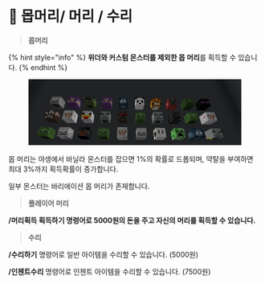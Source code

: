 # 🥲 몹머리/ 머리 / 수리

> **몹머리**

{% hint style="info" %}
**위더와  커스텀 몬스터를 제외한 몹 머리**를 획득할 수 있습니다.&#x20;
{% endhint %}

<figure><img src="../../.gitbook/assets/image (5).png" alt=""><figcaption></figcaption></figure>

몹 머리는 야생에서 바닐라 몬스터를 잡으면  1%의 확률로 드롭되며, 약탈을 부여하면 최대 3%까지 획득확률이 증가합니다.

일부 몬스터는 바리에이션 몹 머리가 존재합니다.



> **플레이어 머리**

**/머리획득 획득하기 명령어로 5000원의 돈을 주고 자신의 머리를 획득할 수 있습니다.**

> **수리**

**/수리하기** 명령어로 일반 아이템을 수리할 수 있습니다. (5000원)

**/인첸트수리** 명령어로 인첸트 아이템을 수리할 수 있습니다. (7500원)

